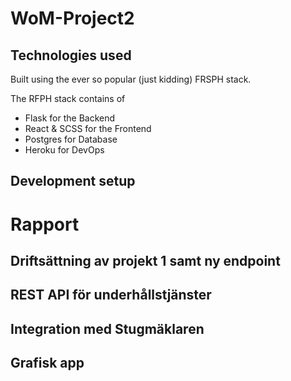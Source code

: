 # WoM-Project2
## Technologies used
Built using the ever so popular (just kidding) FRSPH stack.

The RFPH stack contains of
- Flask for the Backend
- React & SCSS for the Frontend
- Postgres for Database
- Heroku for DevOps

## Development setup

# Rapport
## Driftsättning av projekt 1 samt ny endpoint

##  REST API för underhållstjänster

## Integration med Stugmäklaren

## Grafisk app

